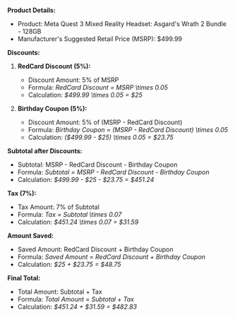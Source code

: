 **Product Details:**
- Product: Meta Quest 3 Mixed Reality Headset: Asgard's Wrath 2 Bundle - 128GB
- Manufacturer's Suggested Retail Price (MSRP): $499.99

**Discounts:**
1. **RedCard Discount (5%):**
   - Discount Amount: 5% of MSRP
   - Formula: *RedCard Discount = MSRP \times 0.05*
   - Calculation: *$499.99 \times 0.05 = $25*

2. **Birthday Coupon (5%):**
   - Discount Amount: 5% of (MSRP - RedCard Discount)
   - Formula: *Birthday Coupon = (MSRP - RedCard Discount) \times 0.05*
   - Calculation: *($499.99 - $25) \times 0.05 = $23.75*

**Subtotal after Discounts:**
   - Subtotal: MSRP - RedCard Discount - Birthday Coupon
   - Formula: *Subtotal = MSRP - RedCard Discount - Birthday Coupon*
   - Calculation: *$499.99 - $25 - $23.75 = $451.24*

**Tax (7%):**
   - Tax Amount: 7% of Subtotal
   - Formula: *Tax = Subtotal \times 0.07*
   - Calculation: *$451.24 \times 0.07 = $31.59*

**Amount Saved:**
   - Saved Amount: RedCard Discount + Birthday Coupon
   - Formula: *Saved Amount = RedCard Discount + Birthday Coupon*
   - Calculation: *$25 + $23.75 = $48.75*

**Final Total:**
   - Total Amount: Subtotal + Tax
   - Formula: *Total Amount = Subtotal + Tax*
   - Calculation: *$451.24 + $31.59 = $482.83*
